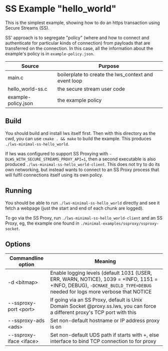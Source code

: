 # SS Example "hello_world"

This is the simplest example, showing how to do an https
transaction using Secure Streams (SS).

SS' approach is to segregate "policy" (where and how to connect and authenticate
for particular kinds of connection) from payloads that are transferred on the
connection.  In this case, all the information about the example's policy is in
`example-policy.json`.

|Source|Purpose|
|---|---|
|main.c|boilerplate to create the lws_context and event loop|
|hello_world-ss.c|the secure stream user code|
|example-policy.json|the example policy|

## Build

You should build and install lws itself first.  Then with this directory as the
cwd, you can use `cmake . && make` to build the example.  This produces
`./lws-minimal-ss-hello_world`.

If lws was configured to support SS Proxying with
`-DLWS_WITH_SECURE_STREAMS_PROXY_API=1`, then a second executable is also
produced `./lws-minimal-ss-hello_world-client`.  This does not try to do its own
networking, but instead wants to connect to an SS Proxy process that will fulfil
connections itself using its own policy.

## Running

You should be able to run `./lws-minimal-ss-hello_world` directly and see it
fetch a webpage (just the start and end of each chunk are logged).

To go via the SS Proxy, run `./lws-minimal-ss-hello_world-client` and an SS
Proxy, eg, the example one found in `./minimal-examples/ssproxy/ssproxy-socket`.

## Options

|Commandline option|Meaning|
|---|---|
|-d \<bitmap\>|Enable logging levels (default 1031 (USER, ERR, WARN, NOTICE), 1039 = +INFO, 1151 = +INFO, DEBUG), `-DCMAKE_BUILD_TYPE=DEBUG` needed for logs more verbose that NOTICE
|--ssproxy-port \<port\>|If going via an SS Proxy, default is Unix Domain Socket @proxy.ss.lws, you can force a different proxy's TCP port with this|
|--ssproxy-ads \<ads\>|Set non-default hostname or IP address proxy is on|
|--ssproxy-iface \<iface\>|Set non-default UDS path if starts with +, else interface to bind TCP connection to for proxy|

